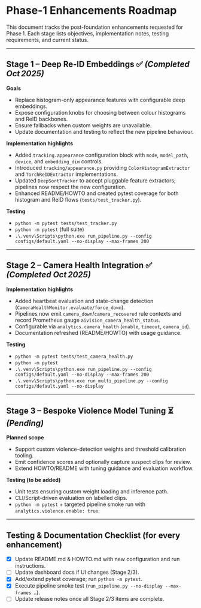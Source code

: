 # Phase-1 Enhancements Roadmap

This document tracks the post-foundation enhancements requested for Phase 1. Each stage lists objectives, implementation notes, testing requirements, and current status.

---

## Stage 1 – Deep Re-ID Embeddings ✅ *(Completed Oct 2025)*

**Goals**
- Replace histogram-only appearance features with configurable deep embeddings.
- Expose configuration knobs for choosing between colour histograms and ReID backbones.
- Ensure fallbacks when custom weights are unavailable.
- Update documentation and testing to reflect the new pipeline behaviour.

**Implementation highlights**
- Added `tracking.appearance` configuration block with `mode`, `model_path`, `device`, and `embedding_dim` controls.
- Introduced `tracking/appearance.py` providing `ColorHistogramExtractor` and `TorchReIDExtractor` implementations.
- Updated `DeepSortTracker` to accept pluggable feature extractors; pipelines now respect the new configuration.
- Enhanced README/HOWTO and created pytest coverage for both histogram and ReID flows (`tests/test_tracker.py`).

**Testing**
- `python -m pytest tests/test_tracker.py`
- `python -m pytest` (full suite)
- `.\.venv\Scripts\python.exe run_pipeline.py --config configs/default.yaml --no-display --max-frames 200`

---

## Stage 2 – Camera Health Integration ✅ *(Completed Oct 2025)*

**Implementation highlights**
- Added heartbeat evaluation and state-change detection (`CameraHealthMonitor.evaluate/force_down`).
- Pipelines now emit `camera_down`/`camera_recovered` rule contexts and record Prometheus gauge `aivision_camera_health_status`.
- Configurable via `analytics.camera_health` (`enable`, `timeout`, `camera_id`).
- Documentation refreshed (README/HOWTO) with usage guidance.

**Testing**
- `python -m pytest tests/test_camera_health.py`
- `python -m pytest`
- `.\.venv\Scripts\python.exe run_pipeline.py --config configs/default.yaml --no-display --max-frames 200`
- `.\.venv\Scripts\python.exe run_multi_pipeline.py --config configs/default.yaml --no-display`

---

## Stage 3 – Bespoke Violence Model Tuning ⏳ *(Pending)*

**Planned scope**
- Support custom violence-detection weights and threshold calibration tooling.
- Emit confidence scores and optionally capture suspect clips for review.
- Extend HOWTO/README with tuning guidance and evaluation workflow.

**Testing (to be added)**
- Unit tests ensuring custom weight loading and inference path.
- CLI/Script-driven evaluation on labelled clips.
- `python -m pytest` + targeted pipeline smoke run with `analytics.violence.enable: true`.

---

## Testing & Documentation Checklist (for every enhancement)
- [x] Update README.md & HOWTO.md with new configuration and run instructions.
- [ ] Update dashboard docs if UI changes (Stage 2/3).
- [x] Add/extend pytest coverage; run `python -m pytest`.
- [x] Execute pipeline smoke test (`run_pipeline.py --no-display --max-frames …`).
- [ ] Update release notes once all Stage 2/3 items are complete.
